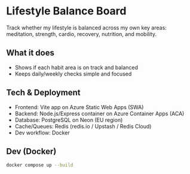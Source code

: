 # Lifestyle Balance Board

Track whether my lifestyle is balanced across my own key areas: meditation, strength, cardio, recovery, nutrition, and mobility.

## What it does

-   Shows if each habit area is on track and balanced
-   Keeps daily/weekly checks simple and focused

## Tech & Deployment

-   Frontend: Vite app on Azure Static Web Apps (SWA)
-   Backend: Node.js/Express container on Azure Container Apps (ACA)
-   Database: PostgreSQL on Neon (EU region)
-   Cache/Queues: Redis (redis.io / Upstash / Redis Cloud)
-   Dev workflow: Docker

## Dev (Docker)

```bash
docker compose up --build
```
